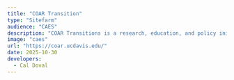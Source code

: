 ```yaml
---
title: "COAR Transition"
type: "Sitefarm"
audience: "CAES"
description: "COAR Transitions is a research, education, and policy initiative across UC & UC ANR that seeks to support social and ecological transitions to just and sustainable regional food systems."
image: "caes"
url: "https://coar.ucdavis.edu/"
date: 2025-10-30
developers:
  - Cal Doval
---
```

